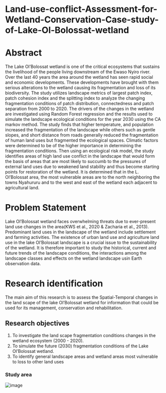 # Land-use-conflict-Assessment-for-Wetland-Conservation-Case-study-of-Lake-Ol-Bolossat-wetland

# Abstract

The Lake Ol’Bolossat wetland is one of the critical ecosystems that sustains the livelihood of the people living downstream of the Ewaso Nyiro river. Over the last 40 
years the area around the wetland has seen rapid social and economic developments. These developments have brought with them serious alterations to the wetland 
causing its fragmentation and loss of its biodiversity. The study utilizes landscape metrics of largest patch index, patch cohesion index and the splitting index to analyze the changing fragmentation conditions of patch distribution, connectedness and patch 
separation from 2000 to 2020. The drivers of the changes in the wetland are investigated using Random Forest regression and the results used to simulate the landscape ecological conditions for the year 2030 using the CA markov method. The study finds that higher temperature, and population increased the fragmentation of 
the landscape while others such as gentle slopes, and short distance from roads generally reduced the fragmentation of human land uses but fragmented the ecological spaces. Climatic factors were determined to be of the higher importance in determining the fragmentation conditions. Then using an ecological risk model, the study identifies areas of high land use conflict in the landscape that would form the basis of areas that are most likely to succumb to the pressures of external land uses 
due to weakened land stability and thus become starting points for restoration of the wetland. It is determined that in the L. Ol’Bolossat area, the most vulnerable areas are to the north neighboring the towns Nyahururu and to the west and east of the wetland each adjacent to agricultural land.
# Problem Statement
Lake Ol’Bolossat wetland faces overwhelming threats due to ever-present land use changes in the area(KWS et al., 2020 & Zacharia et al., 2013). Predominant land 
uses in the landscape of the wetland include settlement and farming activities. The existence of urban land use and agriculture land use in the lake Ol’Bolossat 
landscape is a crucial issue to the sustainability of the wetland. It is therefore important to study the historical, current and future trends of the landscape
conditions, the interactions among the landscape classes and effects on the wetland landscape usin Earth observation data.
# Research identification
The main aim of this research is to assess the Spatial-Temporal changes in the land scape of the lake Ol’Bolossat wetland for information that could be used for its 
management, conservation and rehabilitation.
## Research objectives
1) To investigate the land scape fragmentation conditions changes in the wetland ecosystem (2000 - 2020).
2) To simulate the future (2030) fragmentation conditions of the Lake Ol’Bolossat wetland. 
3) To identify general landscape areas and wetland areas most vulnerable to loss to other land uses
### Study area
![image](https://github.com/DAWOODSKYM/Land-use-conflict-Assessment-for-Wetland-Conservation-Case-study-of-Lake-Ol-Bolossat-wetland/assets/39521684/12cf1e3c-45b7-48b5-a381-3299e99db553)

